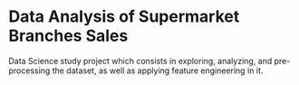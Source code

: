 # Data Analysis of Supermarket Branches Sales
Data Science study project which consists in exploring, analyzing, and pre-processing the dataset, as well as applying feature engineering in it.

